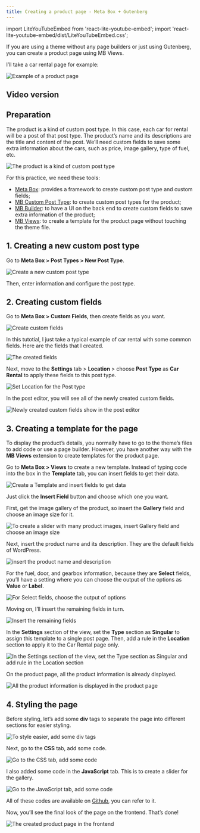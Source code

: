 ```yaml
---
title: Creating a product page - Meta Box + Gutenberg
---
```


import LiteYouTubeEmbed from 'react-lite-youtube-embed';
import 'react-lite-youtube-embed/dist/LiteYouTubeEmbed.css';


If you are using a theme without any page builders or just using Gutenberg, you can create a product page using MB Views.

I’ll take a car rental page for example:

![Example of a product page](https://imgur.elightup.com/tVV72cn.png)

## Video version

<LiteYouTubeEmbed id='DnKcWGkyhEQ' />

## Preparation

The product is a kind of custom post type. In this case, each car for rental will be a post of that post type. The product’s name and its descriptions are the title and content of the post. We’ll need custom fields to save some extra information about the cars, such as price, image gallery, type of fuel, etc.

![The product is a kind of custom post type](https://imgur.elightup.com/yv2kOpa.png)

For this practice, we need these tools:

* [Meta Box](https://metabox.io): provides a framework to create custom post type and custom fields;
* [MB Custom Post Type](https://metabox.io/plugins/custom-post-type/): to create custom post types for the product;
* [MB Builder](https://metabox.io/plugins/meta-box-builder/): to have a UI on the back end to create custom fields to save extra information of the product;
* [MB Views](https://metabox.io/plugins/mb-views/): to create a template for the product page without touching the theme file.

## 1. Creating a new custom post type

Go to **Meta Box > Post Types > New Post Type**.

![Create a new custom post type](https://imgur.elightup.com/uQhCt4b.png)

Then, enter information and configure the post type.

## 2. Creating custom fields

Go to **Meta Box > Custom Fields**, then create fields as you want.

![Create custom fields](https://imgur.elightup.com/7DGGaUi.png)

In this tutotial, I just take a typical example of car rental with some common fields. Here are the fields that I created.

![The created fields](https://imgur.elightup.com/jRCpmfY.png)

Next, move to the **Settings** tab > **Location** > choose **Post Type** as **Car Rental** to apply these fields to this post type.

![Set Location for the Post type](https://imgur.elightup.com/zXyF1Bu.png)

In the post editor, you will see all of the newly created custom fields.

![Newly created custom fields show in the post editor](https://imgur.elightup.com/mIGtsRv.png)

## 3. Creating a template for the page

To display the product’s details, you normally have to go to the theme’s files to add code or use a page builder. However, you have another way with the **MB Views** extension to create templates for the product page.

Go to **Meta Box > Views** to create a new template. Instead of typing code into the box in the **Template** tab, you can insert fields to get their data.

![Create a Template and insert fields to get data](https://imgur.elightup.com/8TrA6p9.png)

Just click the **Insert Field** button and choose which one you want.

First, get the image gallery of the product, so insert the **Gallery** field and choose an image size for it.

![To create a slider with many product images, insert Gallery field and choose an image size](https://imgur.elightup.com/qiuJz3y.png)

Next, insert the product name and its description. They are the default fields of WordPress.

![insert the product name and description](https://imgur.elightup.com/FP1ofx4.png)

For the fuel, door, and gearbox information, because they are **Select** fields, you’ll have a setting where you can choose the output of the options as **Value** or **Label**.

![For Select fields, choose the output of options](https://imgur.elightup.com/AA92obr.png)

Moving on, I’ll insert the remaining fields in turn.

![Insert the remaining fields](https://imgur.elightup.com/KWEMpxQ.png)

In the **Settings** section of the view, set the **Type** section as **Singular** to assign this template to a single post page. Then, add a rule in the **Location** section to apply it to the Car Rental page only.

![In the Settings section of the view, set the Type section as Singular and add rule in the Location section](https://imgur.elightup.com/o277okt.png)

On the product page, all the product information is already displayed.

![All the product information is displayed in the product page](https://imgur.elightup.com/SrnDUqe.png)

## 4. Styling the page

Before styling, let’s add some **div** tags to separate the page into different sections for easier styling.

![To style easier, add some div tags](https://imgur.elightup.com/DMVE3Bp.png)

Next, go to the **CSS** tab, add some code.

![Go to the CSS tab, add some code](https://imgur.elightup.com/TapZkUJ.png)

I also added some code in the **JavaScript** tab. This is to create a slider for the gallery.

![Go to the JavaScript tab, add some code](https://imgur.elightup.com/a5wBuDh.png)

All of these codes are available on [Github](https://github.com/wpmetabox/tutorials/tree/master/create-a-product-page-with-MB-Views), you can refer to it.

Now, you’ll see the final look of the page on the frontend. That’s done!

![The created product page in the frontend](https://imgur.elightup.com/tVV72cn.png)

